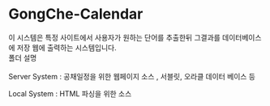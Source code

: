 # GongChe-Calendar
이 시스템은 특정 사이트에서 사용자가 원하는 단어를 추출한뒤 그결과를 데이터베이스에 저장 웹에 출력하는 시스템입니다. <br>
폴더 설명<br><br>
Server System : 공채일정을 위한 웹페이지 소스 , 서블릿, 오라클 데이터 베이스 등

Local System : HTML 파싱을 위한 소스
